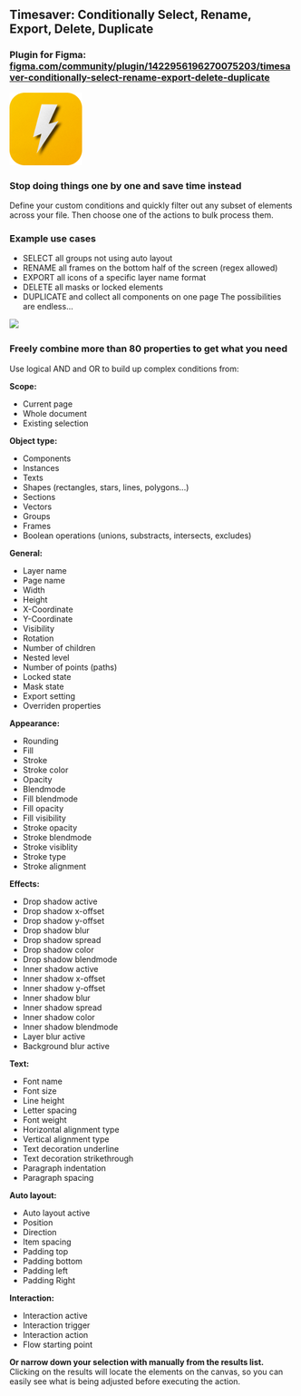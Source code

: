 ## Timesaver: Conditionally Select, Rename, Export, Delete, Duplicate
### Plugin for Figma: [figma.com/community/plugin/1422956196270075203/timesaver-conditionally-select-rename-export-delete-duplicate](https://www.figma.com/community/plugin/1422956196270075203/timesaver-conditionally-select-rename-export-delete-duplicate)

<p float="left">
<img src="https://github.com/fireinureeyes/figma-timesaver/blob/main/logo.png?raw=true">
</p>

### Stop doing things one by one and save time instead
Define your custom conditions and quickly filter out any subset of elements across your file.
Then choose one of the actions to bulk process them.

### Example use cases
- SELECT all groups not using auto layout
- RENAME all frames on the bottom half of the screen (regex allowed)
- EXPORT all icons of a specific layer name format
- DELETE all masks or locked elements
- DUPLICATE and collect all components on one page
The possibilities are endless...


<p float="left">
 <img src="https://github.com/fireinureeyes/figma-timesaver-plugin/blob/main/timesaver.png?raw=true">
</p>

### Freely combine more than 80 properties to get what you need
Use logical AND and OR to build up complex conditions from:

**Scope:**
- Current page
- Whole document
- Existing selection

**Object type:**
- Components
- Instances
- Texts
- Shapes (rectangles, stars, lines, polygons...)
- Sections
- Vectors
- Groups
- Frames
- Boolean operations (unions, substracts, intersects, excludes)

**General:**
- Layer name
- Page name
- Width
- Height
- X-Coordinate
- Y-Coordinate
- Visibility
- Rotation
- Number of children
- Nested level
- Number of points (paths)
- Locked state
- Mask state
- Export setting
- Overriden properties

**Appearance:**
- Rounding
- Fill
- Stroke
- Stroke color
- Opacity
- Blendmode
- Fill blendmode
- Fill opacity
- Fill visibility
- Stroke opacity
- Stroke blendmode
- Stroke visiblity
- Stroke type
- Stroke alignment

**Effects:**
- Drop shadow active
- Drop shadow x-offset
- Drop shadow y-offset
- Drop shadow blur
- Drop shadow spread
- Drop shadow color
- Drop shadow blendmode
- Inner shadow active
- Inner shadow x-offset
- Inner shadow y-offset
- Inner shadow blur
- Inner shadow spread
- Inner shadow color
- Inner shadow blendmode
- Layer blur active
- Background blur active


**Text:**
- Font name
- Font size
- Line height
- Letter spacing
- Font weight
- Horizontal alignment type
- Vertical alignment type
- Text decoration underline
- Text decoration strikethrough
- Paragraph indentation
- Paragraph spacing

**Auto layout:**
- Auto layout active
- Position
- Direction
- Item spacing
- Padding top
- Padding bottom
- Padding left
- Padding Right

**Interaction:**
- Interaction active
- Interaction trigger
- Interaction action
- Flow starting point

**Or narrow down your selection with manually from the results list.** Clicking on the results will locate the elements on the canvas, so you can easily see what is being adjusted before executing the action.

